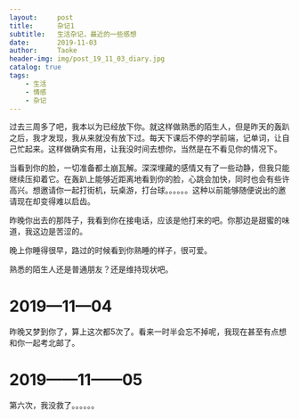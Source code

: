 ```yaml
---
layout:     post
title:      杂记1
subtitle:   生活杂记，最近的一些感想
date:       2019-11-03
author:     Taoke
header-img: img/post_19_11_03_diary.jpg
catalog: true
tags:
    - 生活
    - 情感
    - 杂记
---
```


过去三周多了吧，我本以为已经放下你。就这样做熟悉的陌生人，但是昨天的轰趴之后，我才发现，我从来就没有放下过。每天下课后不停的学前端，记单词，让自己忙起来。这样做确实有用，让我没时间去想你，当然是在不看见你的情况下。

当看到你的脸，一切准备都土崩瓦解。深深埋藏的感情又有了一些动静，但我只能继续压抑着它。在轰趴上能够近距离地看到你的脸，心跳会加快，同时也会有些许高兴。想邀请你一起打街机，玩桌游，打台球。。。。。。这种以前能够随便说出的邀请现在却变得难以启齿。

昨晚你出去的那阵子，我看到你在接电话，应该是他打来的吧。你那边是甜蜜的味道，我这边是苦涩的。

晚上你睡得很早，路过的时候看到你熟睡的样子，很可爱。

熟悉的陌生人还是普通朋友？还是维持现状吧。

# 2019—11—04

昨晚又梦到你了，算上这次都5次了。看来一时半会忘不掉呢，我现在甚至有点想和你一起考北邮了。

# 2019——11——05

第六次，我没救了。。。。。。

